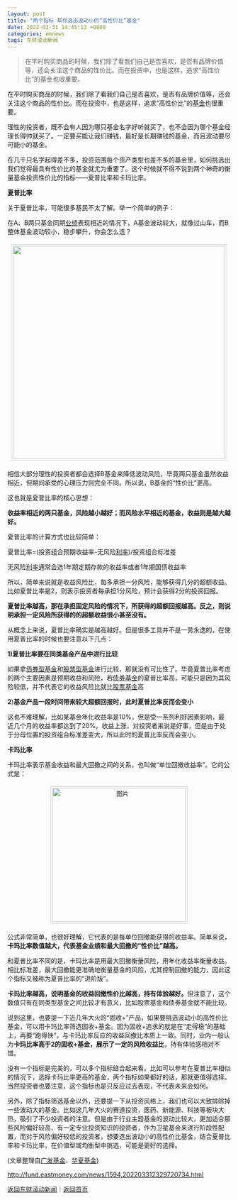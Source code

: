 ```yaml
---
layout: post
title: "两个指标 帮你选出波动小的“高性价比”基金"
date: 2022-03-31 14:45:13 +0800
categories: emnews
tags: 东财滚动新闻
---
```

> 在平时购买商品的时候，我们除了看我们自己是否喜欢，是否有品牌价值等，还会关注这个商品的性价比。而在投资中，也是这样，追求“高性价比”的基金也很重要。

<p>在平时购买商品的时候，我们除了看我们自己是否喜欢，是否有品牌价值等，还会关注这个商品的性价比。而在投资中，也是这样，追求“高性价比”的<span id="Info.3293"><a href="http://data.eastmoney.com/zlsj/" class="infokey">基金</a></span>也很重要。</p><p>理性的投资者，既不会有人因为哪只基金名字好听就买了，也不会因为哪个基金经理长得帅就买了。一定要买能让我们赚钱，最好是长期赚钱的基金，而且波动要尽可能小的基金。</p><p>在几千只名字起得差不多，投资范围每个资产类型也差不多的基金里，如何挑选出我们觉得最具有性价比的基金就尤为重要了。这个时候就不得不说到两个神奇的衡量基金投资性价比的指标——夏普比率和卡玛比率。</p><p><strong>夏普比率</strong></p><p>关于夏普比率，可能很多基民不太了解。举一个简单的例子：</p><p>在A、B两只基金同期<span id="Info.3321"><a href="http://data.eastmoney.com/bbsj/" class="infokey">业绩</a></span>表现相近的情况下，A基金波动较大，就像过山车，而B整体基金波动较小，稳步攀升，你会怎么选？</p><center><img src="https://dfscdn.dfcfw.com/download/D25564967000489468443.jpg" width="480" style="border:#d1d1d1 1px solid;padding:3px;margin:5px 0;" /></center><p>相信大部分理性的投资者都会选择B基金来降低波动风险，毕竟两只基金虽然收益相近，但期间承受的心理压力则完全不同。所以说，B基金的“性价比”更高。</p><p>这也就是夏普比率的核心思想：</p><p><strong>收益率相近的两只基金，风险越小越好；而风险水平相近的基金，收益则是越大越好。</strong></p><p>夏普比率的计算方式也比较简单：</p><p>夏普比率=(投资组合预期收益率-无风险<span id="Info.344"><a href="http://data.eastmoney.com/cjsj/yhll.html" class="infokey">利率</a></span>)/投资组合标准差</p><p>无风险<span id="Info.391"><a href="http://data.eastmoney.com/cjsj/yhll.html" class="infokey">利率</a></span>通常会选1年期定期存款的收益率或者1年期国债收益率</p><p>所以，简单来说就是收益风险比，每多承担一分风险，能够获得几分的超额收益。比如夏普比率是2，则表示投资者每承担1分风险，预计会获得2分的投资回报。</p><p><strong>夏普比率越高，那在承担固定风险的情况下，所获得的超额回报越高。反之，则说明承担一定风险所获得的的超额收益很小甚至没有。</strong></p><p>从概念上来说，夏普比率确实是越高越好。但是很多工具并不是一劳永逸的，在使用夏普比率的时候也要注意以下几点：</p><p><strong>1</strong><strong>)</strong><strong>夏普比率要在同类基金产品中进行比较</strong></p><p>如果拿<span id="Info.3125"><a href="http://fund.eastmoney.com/ZQ_jzzzl.html" class="infokey">债券型基金</a></span>和<span id="Info.3121"><a href="http://fund.eastmoney.com/GP_jzzzl.html" class="infokey">股票型基金</a></span>进行比较，那就没有可比性了。毕竟夏普比率考虑的两个主要因素是预期收益和风险，若<span id="Info.3127"><a href="http://fund.eastmoney.com/ZQ_jzzzl.html" class="infokey">债券基金</a></span>的夏普比率高，可能只是因为其风险较低，并不代表它的收益风险比就比<span id="Info.3124"><a href="http://fund.eastmoney.com/GP_jzzzl.html" class="infokey">股票基金</a></span>高</p><p><strong>2</strong>)<strong>基金产品一段时间带来较大超额回报时，此时夏普比率反而会变小</strong></p><p>这也不难理解，比如某基金年化收益率是10%，但是受一系列利好因素影响，最近几个月的收益率都达到了20%。收益上涨，对投资者来说是好事，但是由于处于分母位置的投资组合标准差变大，所以此时的夏普比率反而会变小。</p><p><strong>卡玛比率</strong></p><p>卡玛比率表示基金收益和最大回撤之间的关系，也叫做“单位回撤收益率”。它的公式是：</p><center><img src="https://dfscdn.dfcfw.com/download/D24622571559077208374_w302h78.jpg" alt="图片" width="302" style="border:#d1d1d1 1px solid;padding:3px;margin:5px 0;" /></center><p>公式非常简单，也很好理解，它代表的是每单位回撤能获得的收益率。简单来说，<strong>卡玛比率数值越大，代表基金业绩和最大回撤的“性价比”越高。</strong></p><p>和夏普比率不同的是，卡玛比率是用最大回撤衡量风险，用年化收益率衡量收益。相比标准差，最大回撤能更准确地衡量基金的风险，尤其控制回撤的能力，因此这个指标又被称为夏普比率的“进阶版”。</p><p><strong>卡玛比率越高，说明基金的收益回撤性价比越高，持有体验越好。</strong>但注意了，这个数值只有在同类型基金之间比较才有意义，比如股票基金和债券基金就不能比较。</p><p>说到这里，也要提一下近几年大火的“固收+”产品，如果要挑选波动小的高性价比基金，可以用卡玛比率筛选固收+基金。因为固收+追求的就是在“走得稳”的基础上，再要“跑得快”，与卡玛比率反应的收益回撤比本质上一致。同时，业内一般认为<strong>卡玛比率高于2的固收+基金，展示了一定的风险收益比</strong>，持有体验感相对不错。</p><p>没有一个指标是完美的，可以多个指标结合起来看。比如可以参考在夏普比率相似的情况下，选择卡玛比率更高的基金，两个指标如果都好的话，那就更值得选择。当然投资者也要注意，这个指标也是只反应过去表现，不代表未来会如何。</p><p>另外，除了指标筛选基金以外，还要提一下从投资风格上，我们也可以大致排除掉一些波动大的基金。比如这几年大火的赛道投资，医药、新能源、科技等板块大热，吸引了不少投资者的注意。但是由于行业主题基金的波动比较大，更加适合那些风险偏好较高、有一定专业投资知识的投资者，作为卫星基金来进行阶段性配置，而对于风险偏好较低的投资者，想要选出波动小的高性价比基金，结合夏普比率和卡玛比率，在价值型或均衡型中挑选，可能是更好的选择。</p><p>(文章整理自<span id="Info.3163"><a href="http://fund.eastmoney.com/company/80000248.html" class="infokey">广发基金</a></span>、<span id="Info.3175"><a href="http://fund.eastmoney.com/company/80000222.html" class="infokey">华夏基金</a></span>)</p>

<http://fund.eastmoney.com/news/1594,202203312329720734.html>

[返回东财滚动新闻](//finews.withounder.com/emnews/)｜[返回首页](//finews.withounder.com/)
